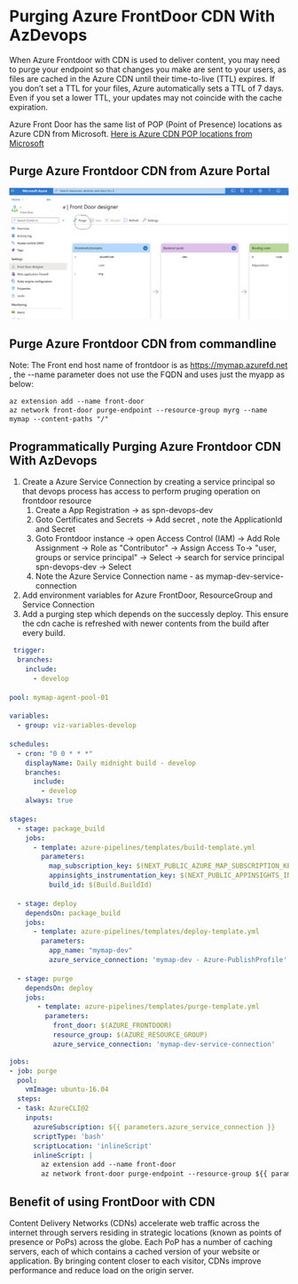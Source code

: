 # Purging Azure FrontDoor CDN With AzDevops

When Azure Frontdoor with CDN is used to deliver content, you may need to purge your endpoint so that changes you make are sent to your users, as files are cached in the Azure CDN until their time-to-live (TTL) expires. If you don’t set a TTL for your files, Azure automatically sets a TTL of 7 days. Even if you set a lower TTL, your updates may not coincide with the cache expiration.

Azure Front Door has the same list of POP (Point of Presence) locations as Azure CDN from Microsoft. 
[Here is Azure CDN POP locations from Microsoft](https://docs.microsoft.com/en-us/azure/cdn/cdn-pop-locations)

## Purge Azure Frontdoor CDN from Azure Portal

![PurgeFrontDoor](imgs/afd/purge_frontdoor_cdn.png)

## Purge Azure Frontdoor CDN from commandline

Note: The Front end host name of frontdoor is as https://mymap.azurefd.net , the --name parameter does not use the FQDN and uses just the myapp as below:

```shell
az extension add --name front-door
az network front-door purge-endpoint --resource-group myrg --name mymap --content-paths "/"
```

## Programmatically Purging Azure Frontdoor CDN With AzDevops

 1. Create a Azure Service Connection by creating a service principal so that devops process has access to perform pruging operation on frontdoor resource
    1. Create a App Registration -> as spn-devops-dev
    2. Goto Certificates and Secrets -> Add secret , note the ApplicationId and Secret
    3. Goto Frontdoor instance -> open Access Control (IAM) -> Add Role Assignment -> Role as "Contributor" -> Assign Access To-> "user, groups or service principal" -> Select -> search for service principal spn-devops-dev -> Select
    4. Note the Azure Service Connection name - as mymap-dev-service-connection
 2. Add environment variables for Azure FrontDoor, ResourceGroup and Service Connection
 3. Add a purging step which depends on the successly deploy. This ensure the cdn cache is refreshed with newer contents from the build after every build.

```yaml
 trigger:
  branches:
    include:
      - develop

pool: mymap-agent-pool-01

variables:
  - group: viz-variables-develop

schedules:
  - cron: "0 0 * * *"
    displayName: Daily midnight build - develop
    branches:
      include:
        - develop
    always: true

stages:
  - stage: package_build
    jobs:
      - template: azure-pipelines/templates/build-template.yml
        parameters:
          map_subscription_key: $(NEXT_PUBLIC_AZURE_MAP_SUBSCRIPTION_KEY)
          appinsights_instrumentation_key: $(NEXT_PUBLIC_APPINSIGHTS_INSTRUMENTATIONKEY)
          build_id: $(Build.BuildId)

  - stage: deploy
    dependsOn: package_build
    jobs:
      - template: azure-pipelines/templates/deploy-template.yml
        parameters:
          app_name: "mymap-dev"
          azure_service_connection: 'mymap-dev - Azure-PublishProfile'

  - stage: purge
    dependsOn: deploy
    jobs:
       - template: azure-pipelines/templates/purge-template.yml
         parameters:
           front_door: $(AZURE_FRONTDOOR)
           resource_group: $(AZURE_RESOURCE_GROUP)
           azure_service_connection: 'mymap-dev-service-connection'

```

```yaml purge-template.yml
jobs:
- job: purge
  pool:
    vmImage: ubuntu-16.04
  steps:
  - task: AzureCLI@2
    inputs:
      azureSubscription: ${{ parameters.azure_service_connection }}
      scriptType: 'bash'
      scriptLocation: 'inlineScript'
      inlineScript: |
        az extension add --name front-door
        az network front-door purge-endpoint --resource-group ${{ parameters.resource_group}} --name ${{ parameters.front_door}} --content-paths "/"
```

## Benefit of using FrontDoor with CDN

Content Delivery Networks (CDNs) accelerate web traffic across the internet through servers residing in strategic locations (known as points of presence or PoPs) across the globe. Each PoP has a number of caching servers, each of which contains a cached version of your website or application. By bringing content closer to each visitor, CDNs improve performance and reduce load on the origin server.
